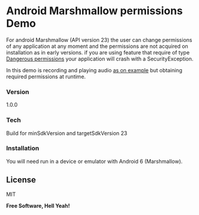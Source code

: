 # Android Marshmallow permissions Demo  

For android Marshmallow (API version 23) the user can change permissions of any application at any 
moment and the permissions are not acquired on installation as in early versions. if you are using 
feature that require of type [Dangerous permissions](http://developer.android.com/intl/es/guide/topics/security/permissions.html) your application will crash with a SecurityException.

In this demo is recording and playing audio [as on example](http://developer.android.com/intl/es/guide/topics/media/audio-capture.html) but obtaining required permissions at runtime.

### Version
1.0.0

### Tech

Build for minSdkVersion and targetSdkVersion 23

### Installation

You will need run in a device or emulator with Android 6 (Marshmallow).

License
----

MIT


**Free Software, Hell Yeah!**
